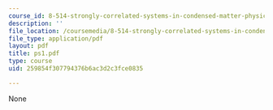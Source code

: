 ```yaml
---
course_id: 8-514-strongly-correlated-systems-in-condensed-matter-physics-fall-2003
description: ''
file_location: /coursemedia/8-514-strongly-correlated-systems-in-condensed-matter-physics-fall-2003/259854f307794376b6ac3d2c3fce0835_ps1.pdf
file_type: application/pdf
layout: pdf
title: ps1.pdf
type: course
uid: 259854f307794376b6ac3d2c3fce0835

---
```

None